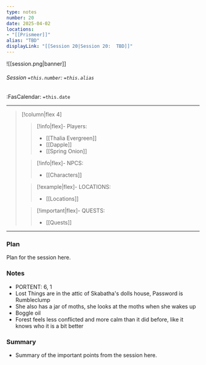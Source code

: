 ```yaml
---
type: notes
number: 20
date: 2025-04-02
locations:
- "[[Prismeer]]"
alias: "TBD"
displayLink: "[[Session 20|Session 20:  TBD]]"
---
```


![[session.png|banner]]
###### Session `=this.number`: `=this.alias`
<span class="sub2">:FasCalendar: `=this.date` </span>
___

> [!column|flex 4]
> 
>> [!info|flex]- Players:
>> - [[Thalia Evergreen]]
>> - [[Dapple]]
>> - [[Spring Onion]]
> 
>> [!info|flex]- NPCS:
>> - [[Characters]]
>
>> [!example|flex]- LOCATIONS:
>> - [[Locations]]
>
>> [!important|flex]- QUESTS:
>> - [[Quests]]

---

### Plan
Plan for the session here.

### Notes
- PORTENT: 6, 1
- Lost Things are in the attic of Skabatha's dolls house, Password is Rumbleclump
- She also has a jar of moths, she looks at the moths when she wakes up
- Boggle oil
- Forest feels less conflicted and more calm than it did before, like it knows who it is a bit better

### Summary
- Summary of the important points from the session here.


